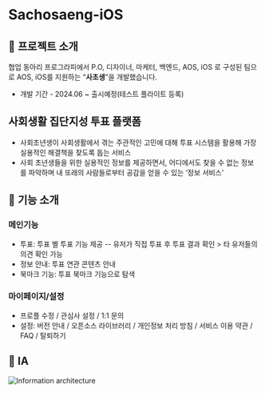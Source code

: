 # Sachosaeng-iOS

## 📌 프로젝트 소개
협업 동아리 프로그라피에서 P.O, 디자이너, 마케터, 백엔드, AOS, iOS 로 구성된 팀으로 
AOS, iOS를 지원하는 “**사초생**”을 개발했습니다.

- 개발 기간 - 2024.06 ~ 출시예정(테스트 플라이트 등록)

## 사회생활 집단지성 투표 플랫폼
- 사회초년생이 사회생활에서 겪는 주관적인 고민에 대해 투표 시스템을 활용해 가장 실용적인 해결책을 찾도록 돕는 서비스
- 사회 초년생들을 위한 실용적인 정보를 제공하면서, 어디에서도 찾을 수 없는 정보를 파악하며 내 또래의 사람들로부터 공감을 얻을 수 있는 ‘정보 서비스'

## 📌 기능 소개
### 메인기능 
- 투표: 투표 별 투표 기능 제공
-- 유저가 직접 투표 후 투표 결과 확인 > 타 유저들의 의견 확인 가능
- 정보 안내: 투표 연관 콘텐츠 안내
- 북마크 기능: 투표 북마크 기능으로 탐색

### 마이페이지/설정
- 프로플 수정 / 관심사 설정 / 1:1 문의
- 설정: 버전 안내 / 오픈소스 라이브러리 / 개인정보 처리 방침 / 서비스 이용 약관 / FAQ / 탈퇴하기

## 📌 IA

![Information architecture](https://github.com/user-attachments/assets/adebc5c4-a8a3-4c67-9252-33f55648791e)


